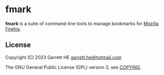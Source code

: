 # fmark

**fmark** is a suite of command-line tools to manage bookmarks for
[Mozilla Firefox][1].

## License

Copyright (C) 2023 Garrett HE <garrett.he@hotmail.com>

The GNU General Public License (GPL) version 3, see [COPYING](./COPYING).

[1]: https://www.mozilla.org
